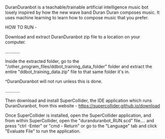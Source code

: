 DuranDuranbot is a teachable/trainable artificial intelligence music bot losely inspired by how the new wave band Duran Duran composes music. It uses machine learning to learn how to compose music that you prefer.



HOW TO RUN - 


Download and extract DuranDuranbot zip file to a location on your computer.

............

Inside the extracted folder, go to the "/other_program_files/ddbot_training_data_folder" folder and extract the entire "ddbot_training_data.zip" file to that same folder it's in.

^DuranDuranbot will not run unless this is done.

............

Then download and install SuperCollider, the IDE application which runs DuranDuranbot, from this website - https://supercollider.github.io/download

Once SuperCollider is installed, open the SuperCollider application, and from within SuperCollider, open the "duranduranbot_RUN.scd" file.... and press "ctrl -Enter" or "cmd - Return" or go to the "Language" tab and click "Evaluate File" to run the application.

